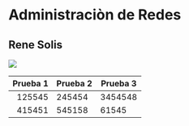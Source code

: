 # Administraciòn de Redes
## Rene Solis


![](https://misanimales.com/wp-content/uploads/2018/03/libelula-caracteristicas.jpg)

| Prueba 1 | Prueba 2 | Prueba 3 |
|---------:|----------|----------|
| 125545   | 245454   | 3454548  |
| 415451   | 545158   | 61545    |
